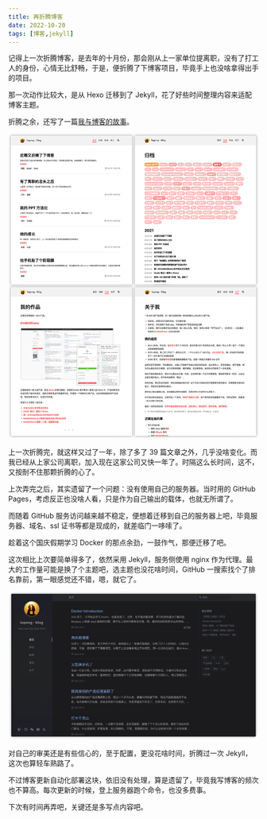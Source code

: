 ```yaml
---
title: 再折腾博客
date: 2022-10-20
tags: [博客,jekyll]
---
```


记得上一次折腾博客，是去年的十月份，那会刚从上一家单位提离职，没有了打工人的身份，心情无比舒畅，于是，便折腾了下博客项目，毕竟手上也没啥拿得出手的项目。

那一次动作比较大，是从 Hexo 迁移到了 Jekyll，花了好些时间整理内容来适配博客主题。

折腾之余，还写了一篇[我与博客的故事](/2021/10/27/blog-to-jekyll.html)。

![](/image/2022-10-20-blog/4A409211-2427-46A6-A1A9-711904517126.dca582d7e21144b39235a65ce5302fa7.png)

上一次折腾完，就这样又过了一年，除了多了 39 篇文章之外，几乎没啥变化。而我已经从上家公司离职，加入现在这家公司又快一年了。时隔这么长时间，这不，又按耐不住那颗折腾的心了。

上次弄完之后，其实遗留了一个问题：没有使用自己的服务器。当时用的 GitHub Pages，考虑反正也没啥人看，只是作为自己输出的载体，也就无所谓了。

而随着 GitHub 服务访问越来越不稳定，便想着迁移到自己的服务器上吧，毕竟服务器、域名、ssl 证书等都是现成的，就差临门一哆嗦了。

趁着这个国庆假期学习 Docker 的那点余劲，一鼓作气，那便迁移了吧。

这次相比上次要简单得多了，依然采用 Jekyll，服务侧使用 nginx 作为代理。最大的工作量可能是换了个主题吧，选主题也没花啥时间，GitHub 一搜索找个了排名靠前，第一眼感觉还不错，嗯，就它了。

![](/image/2022-10-20-blog/image-20221020230751779.png)

对自己的审美还是有些信心的，至于配置，更没花啥时间，折腾过一次 Jekyll，这次也算轻车熟路了。

不过博客更新自动化部署这块，依旧没有处理，算是遗留了，毕竟我写博客的频次也不算高。每次更新的时候，登上服务器跑个命令，也没多费事。

下次有时间再弄吧，关键还是多写点内容吧。